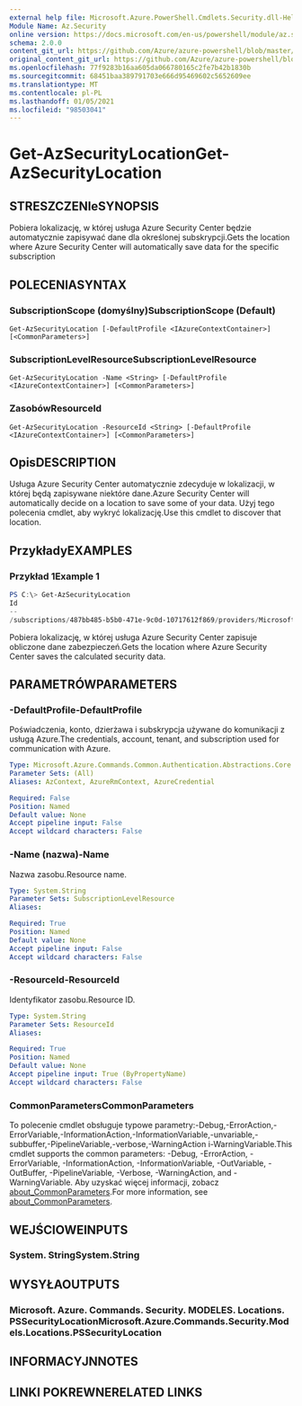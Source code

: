 ```yaml
---
external help file: Microsoft.Azure.PowerShell.Cmdlets.Security.dll-Help.xml
Module Name: Az.Security
online version: https://docs.microsoft.com/en-us/powershell/module/az.security/Get-AzSecurityLocation
schema: 2.0.0
content_git_url: https://github.com/Azure/azure-powershell/blob/master/src/Security/Security/help/Get-AzSecurityLocation.md
original_content_git_url: https://github.com/Azure/azure-powershell/blob/master/src/Security/Security/help/Get-AzSecurityLocation.md
ms.openlocfilehash: 77f9283b16aa605da066780165c2fe7b42b1830b
ms.sourcegitcommit: 68451baa389791703e666d95469602c5652609ee
ms.translationtype: MT
ms.contentlocale: pl-PL
ms.lasthandoff: 01/05/2021
ms.locfileid: "98503041"
---
```

# <span data-ttu-id="a3b66-101">Get-AzSecurityLocation</span><span class="sxs-lookup"><span data-stu-id="a3b66-101">Get-AzSecurityLocation</span></span>

## <span data-ttu-id="a3b66-102">STRESZCZENIe</span><span class="sxs-lookup"><span data-stu-id="a3b66-102">SYNOPSIS</span></span>
<span data-ttu-id="a3b66-103">Pobiera lokalizację, w której usługa Azure Security Center będzie automatycznie zapisywać dane dla określonej subskrypcji.</span><span class="sxs-lookup"><span data-stu-id="a3b66-103">Gets the location where Azure Security Center will automatically save data for the specific subscription</span></span>

## <span data-ttu-id="a3b66-104">POLECENIA</span><span class="sxs-lookup"><span data-stu-id="a3b66-104">SYNTAX</span></span>

### <span data-ttu-id="a3b66-105">SubscriptionScope (domyślny)</span><span class="sxs-lookup"><span data-stu-id="a3b66-105">SubscriptionScope (Default)</span></span>
```
Get-AzSecurityLocation [-DefaultProfile <IAzureContextContainer>] [<CommonParameters>]
```

### <span data-ttu-id="a3b66-106">SubscriptionLevelResource</span><span class="sxs-lookup"><span data-stu-id="a3b66-106">SubscriptionLevelResource</span></span>
```
Get-AzSecurityLocation -Name <String> [-DefaultProfile <IAzureContextContainer>] [<CommonParameters>]
```

### <span data-ttu-id="a3b66-107">Zasobów</span><span class="sxs-lookup"><span data-stu-id="a3b66-107">ResourceId</span></span>
```
Get-AzSecurityLocation -ResourceId <String> [-DefaultProfile <IAzureContextContainer>] [<CommonParameters>]
```

## <span data-ttu-id="a3b66-108">Opis</span><span class="sxs-lookup"><span data-stu-id="a3b66-108">DESCRIPTION</span></span>
<span data-ttu-id="a3b66-109">Usługa Azure Security Center automatycznie zdecyduje w lokalizacji, w której będą zapisywane niektóre dane.</span><span class="sxs-lookup"><span data-stu-id="a3b66-109">Azure Security Center will automatically decide on a location to save some of your data.</span></span>
<span data-ttu-id="a3b66-110">Użyj tego polecenia cmdlet, aby wykryć lokalizację.</span><span class="sxs-lookup"><span data-stu-id="a3b66-110">Use this cmdlet to discover that location.</span></span>

## <span data-ttu-id="a3b66-111">Przykłady</span><span class="sxs-lookup"><span data-stu-id="a3b66-111">EXAMPLES</span></span>

### <span data-ttu-id="a3b66-112">Przykład 1</span><span class="sxs-lookup"><span data-stu-id="a3b66-112">Example 1</span></span>
```powershell
PS C:\> Get-AzSecurityLocation
Id                                                                                                   Name
--                                                                                                   ----
/subscriptions/487bb485-b5b0-471e-9c0d-10717612f869/providers/Microsoft.Security/locations/centralus centralus
```

<span data-ttu-id="a3b66-113">Pobiera lokalizację, w której usługa Azure Security Center zapisuje obliczone dane zabezpieczeń.</span><span class="sxs-lookup"><span data-stu-id="a3b66-113">Gets the location where Azure Security Center saves the calculated security data.</span></span>

## <span data-ttu-id="a3b66-114">PARAMETRÓW</span><span class="sxs-lookup"><span data-stu-id="a3b66-114">PARAMETERS</span></span>

### <span data-ttu-id="a3b66-115">-DefaultProfile</span><span class="sxs-lookup"><span data-stu-id="a3b66-115">-DefaultProfile</span></span>
<span data-ttu-id="a3b66-116">Poświadczenia, konto, dzierżawa i subskrypcja używane do komunikacji z usługą Azure.</span><span class="sxs-lookup"><span data-stu-id="a3b66-116">The credentials, account, tenant, and subscription used for communication with Azure.</span></span>

```yaml
Type: Microsoft.Azure.Commands.Common.Authentication.Abstractions.Core.IAzureContextContainer
Parameter Sets: (All)
Aliases: AzContext, AzureRmContext, AzureCredential

Required: False
Position: Named
Default value: None
Accept pipeline input: False
Accept wildcard characters: False
```

### <span data-ttu-id="a3b66-117">-Name (nazwa)</span><span class="sxs-lookup"><span data-stu-id="a3b66-117">-Name</span></span>
<span data-ttu-id="a3b66-118">Nazwa zasobu.</span><span class="sxs-lookup"><span data-stu-id="a3b66-118">Resource name.</span></span>

```yaml
Type: System.String
Parameter Sets: SubscriptionLevelResource
Aliases:

Required: True
Position: Named
Default value: None
Accept pipeline input: False
Accept wildcard characters: False
```

### <span data-ttu-id="a3b66-119">-ResourceId</span><span class="sxs-lookup"><span data-stu-id="a3b66-119">-ResourceId</span></span>
<span data-ttu-id="a3b66-120">Identyfikator zasobu.</span><span class="sxs-lookup"><span data-stu-id="a3b66-120">Resource ID.</span></span>

```yaml
Type: System.String
Parameter Sets: ResourceId
Aliases:

Required: True
Position: Named
Default value: None
Accept pipeline input: True (ByPropertyName)
Accept wildcard characters: False
```

### <span data-ttu-id="a3b66-121">CommonParameters</span><span class="sxs-lookup"><span data-stu-id="a3b66-121">CommonParameters</span></span>
<span data-ttu-id="a3b66-122">To polecenie cmdlet obsługuje typowe parametry:-Debug,-ErrorAction,-ErrorVariable,-InformationAction,-InformationVariable,-unvariable,-subbuffer,-PipelineVariable,-verbose,-WarningAction i-WarningVariable.</span><span class="sxs-lookup"><span data-stu-id="a3b66-122">This cmdlet supports the common parameters: -Debug, -ErrorAction, -ErrorVariable, -InformationAction, -InformationVariable, -OutVariable, -OutBuffer, -PipelineVariable, -Verbose, -WarningAction, and -WarningVariable.</span></span> <span data-ttu-id="a3b66-123">Aby uzyskać więcej informacji, zobacz [about_CommonParameters](http://go.microsoft.com/fwlink/?LinkID=113216).</span><span class="sxs-lookup"><span data-stu-id="a3b66-123">For more information, see [about_CommonParameters](http://go.microsoft.com/fwlink/?LinkID=113216).</span></span>

## <span data-ttu-id="a3b66-124">WEJŚCIOWE</span><span class="sxs-lookup"><span data-stu-id="a3b66-124">INPUTS</span></span>

### <span data-ttu-id="a3b66-125">System. String</span><span class="sxs-lookup"><span data-stu-id="a3b66-125">System.String</span></span>

## <span data-ttu-id="a3b66-126">WYSYŁA</span><span class="sxs-lookup"><span data-stu-id="a3b66-126">OUTPUTS</span></span>

### <span data-ttu-id="a3b66-127">Microsoft. Azure. Commands. Security. MODELES. Locations. PSSecurityLocation</span><span class="sxs-lookup"><span data-stu-id="a3b66-127">Microsoft.Azure.Commands.Security.Models.Locations.PSSecurityLocation</span></span>

## <span data-ttu-id="a3b66-128">INFORMACYJN</span><span class="sxs-lookup"><span data-stu-id="a3b66-128">NOTES</span></span>

## <span data-ttu-id="a3b66-129">LINKI POKREWNE</span><span class="sxs-lookup"><span data-stu-id="a3b66-129">RELATED LINKS</span></span>
